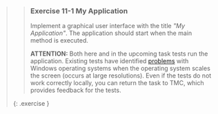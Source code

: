>>### Exercise 11-1 My Application
>>
>>Implement a graphical user interface with the title *"My Application"*. The application should start when the main method is executed.
>>
>>**ATTENTION:** Both here and in the upcoming task tests run the application. Existing tests have identified [problems](https://github.com/TestFX/TestFX/issues/245) with Windows operating systems when the operating system scales the screen (occurs at large resolutions). Even if the tests do not work correctly locally, you can return the task to TMC, which provides feedback for the tests.
>>
>{: .exercise }